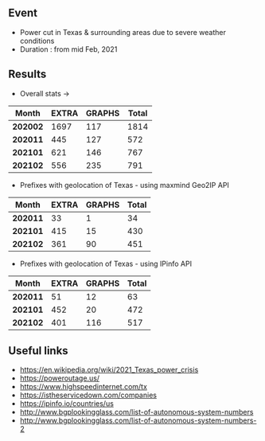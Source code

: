 ## Event
* Power cut in Texas & surrounding areas due to severe weather conditions
* Duration : from mid Feb, 2021

## Results

* Overall stats ->

Month       |   EXTRA   |   GRAPHS  |   Total
------------|-----------|-----------|--------
**202002**  |	1697	|   117     |	1814
**202011**  |	445	|   127     |   572
**202101**  |   621     |   146     |   767
**202102**  |   556     |   235     |   791

* Prefixes with geolocation of Texas - using maxmind Geo2IP API

Month       |   EXTRA   |   GRAPHS  |   Total
------------|-----------|-----------|--------
**202011**  |	  33	|   1       |	34
**202101**  |     415   |   15      |   430
**202102**  |     361   |   90      |   451

* Prefixes with geolocation of Texas - using IPinfo API

Month       |   EXTRA   |   GRAPHS  |   Total
------------|-----------|-----------|--------
**202011**  |	51	|   12	    |   63
**202101**  |   452     |   20      |   472
**202102**  |   401     |   116     |   517


## Useful links

* https://en.wikipedia.org/wiki/2021_Texas_power_crisis
* https://poweroutage.us/
* https://www.highspeedinternet.com/tx
* https://istheservicedown.com/companies
* https://ipinfo.io/countries/us
* http://www.bgplookingglass.com/list-of-autonomous-system-numbers
* http://www.bgplookingglass.com/list-of-autonomous-system-numbers-2



